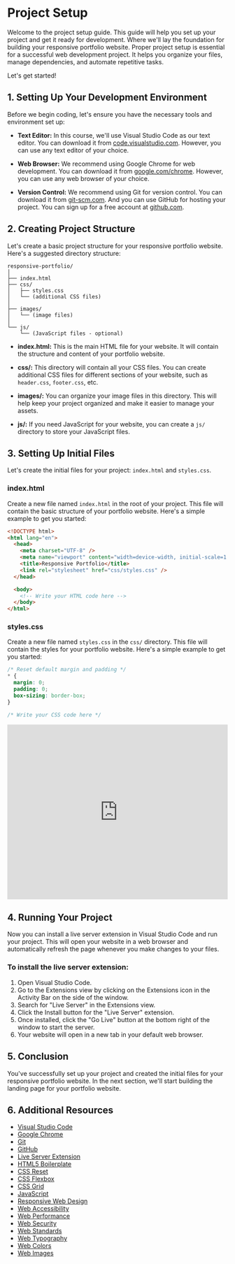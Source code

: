# Project Setup

Welcome to the project setup guide. This guide will help you set up your project and get it ready for development. Where we'll lay the foundation for building your responsive portfolio website. Proper project setup is essential for a successful web development project. It helps you organize your files, manage dependencies, and automate repetitive tasks.

Let's get started!

## 1. Setting Up Your Development Environment

Before we begin coding, let's ensure you have the necessary tools and environment set up:

- **Text Editor:** In this course, we'll use Visual Studio Code as our text editor. You can download it from [code.visualstudio.com](https://code.visualstudio.com/). However, you can use any text editor of your choice.

- **Web Browser:** We recommend using Google Chrome for web development. You can download it from [google.com/chrome](https://www.google.com/chrome/). However, you can use any web browser of your choice.
- **Version Control:** We recommend using Git for version control. You can download it from [git-scm.com](https://git-scm.com/). And you can use GitHub for hosting your project. You can sign up for a free account at [github.com](https://github.com/).

## 2. Creating Project Structure

Let's create a basic project structure for your responsive portfolio website. Here's a suggested directory structure:

```plaintext
responsive-portfolio/
│
├── index.html
├── css/
│   ├── styles.css
│   └── (additional CSS files)
│
├── images/
│   └── (image files)
│
└── js/
    └── (JavaScript files - optional)
```

- **index.html:** This is the main HTML file for your website. It will contain the structure and content of your portfolio website.

- **css/:** This directory will contain all your CSS files. You can create additional CSS files for different sections of your website, such as `header.css`, `footer.css`, etc.

- **images/:** You can organize your image files in this directory. This will help keep your project organized and make it easier to manage your assets.

- **js/:** If you need JavaScript for your website, you can create a `js/` directory to store your JavaScript files.

## 3. Setting Up Initial Files

Let's create the initial files for your project: `index.html` and `styles.css`.

### index.html

Create a new file named `index.html` in the root of your project. This file will contain the basic structure of your portfolio website. Here's a simple example to get you started:

```html
<!DOCTYPE html>
<html lang="en">
  <head>
    <meta charset="UTF-8" />
    <meta name="viewport" content="width=device-width, initial-scale=1.0" />
    <title>Responsive Portfolio</title>
    <link rel="stylesheet" href="css/styles.css" />
  </head>

  <body>
    <!-- Write your HTML code here -->
  </body>
</html>
```

### styles.css

Create a new file named `styles.css` in the `css/` directory. This file will contain the styles for your portfolio website. Here's a simple example to get you started:

```css
/* Reset default margin and padding */
* {
  margin: 0;
  padding: 0;
  box-sizing: border-box;
}

/* Write your CSS code here */

```

<iframe height="400" style="width: 100%;" scrolling="no" title="Portfolio" src="https://codepen.io/ajay-dhangar/embed/ZEPqMXM?height=265&theme-id=light&default-tab=html,result" frameborder="no" allowtransparency="true" allowfullscreen="true">
  See the Pen <a href='https://codepen.io/your_username_here/pen/ZEPqMXM'>Portfolio</a> by Your Name (<a href='https://codepen.io/ajay-dhangar'>@ajay-dhangar</a>) on <a href='https://codepen.io'>CodePen</a>.
</iframe>


## 4. Running Your Project

Now you can install a live server extension in Visual Studio Code and run your project. This will open your website in a web browser and automatically refresh the page whenever you make changes to your files.

### To install the live server extension:

1. Open Visual Studio Code.
2. Go to the Extensions view by clicking on the Extensions icon in the Activity Bar on the side of the window.
3. Search for "Live Server" in the Extensions view.
4. Click the Install button for the "Live Server" extension.
5. Once installed, click the "Go Live" button at the bottom right of the window to start the server.
6. Your website will open in a new tab in your default web browser.

## 5. Conclusion

You've successfully set up your project and created the initial files for your responsive portfolio website. In the next section, we'll start building the landing page for your portfolio website.

## 6. Additional Resources

- [Visual Studio Code](https://code.visualstudio.com/)
- [Google Chrome](https://www.google.com/chrome/)
- [Git](https://git-scm.com/)
- [GitHub](htttps://github.com/)
- [Live Server Extension](https://marketplace.visualstudio.com/items?itemName=ritwickdey.LiveServer)
- [HTML5 Boilerplate](https://html5boilerplate.com/)
- [CSS Reset](https://meyerweb.com/eric/tools/css/reset/)
- [CSS Flexbox](https://css-tricks.com/snippets/css/a-guide-to-flexbox/)
- [CSS Grid](https://css-tricks.com/snippets/css/complete-guide-grid/)
- [JavaScript](https://developer.mozilla.org/en-US/docs/Web/JavaScript)
- [Responsive Web Design](https://developer.mozilla.org/en-US/docs/Learn/CSS/CSS_layout/Responsive_Design)
- [Web Accessibility](https://developer.mozilla.org/en-US/docs/Learn/Accessibility)
- [Web Performance](https://developer.mozilla.org/en-US/docs/Web/Performance)
- [Web Security](https://developer.mozilla.org/en-US/docs/Web/Security)
- [Web Standards](https://developer.mozilla.org/en-US/docs/Web/Standards)
- [Web Typography](https://developer.mozilla.org/en-US/docs/Web/Typography)
- [Web Colors](https://developer.mozilla.org/en-US/docs/Web/HTML/Element/color)
- [Web Images](https://developer.mozilla.org/en-US/docs/Learn/HTML/Multimedia_and_embedding/Images_in_HTML)
